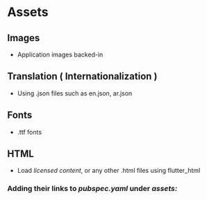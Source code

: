# Assets

## Images
* Application images backed-in

## Translation ( Internationalization )
* Using .json files such as en.json, ar.json

## Fonts
* .ttf fonts

## HTML
* Load *licensed content*, or any other .html files using flutter_html

### Adding their links to *pubspec.yaml* under *assets:*